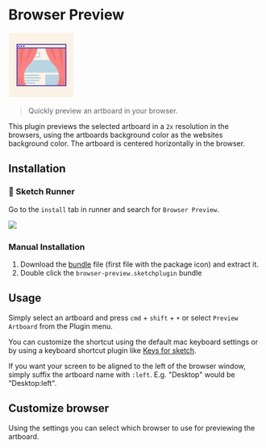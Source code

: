 # Browser Preview
![Browser Preview](assets/browser-preview.png)

> Quickly preview an artboard in your browser.

This plugin previews the selected artboard in a `2x` resolution in the browsers, using the artboards background color as the websites background color. The artboard is centered horizontally in the browser.

## Installation

### 🏃 Sketch Runner
Go to the `install` tab in runner and search for `Browser Preview`.

<a href="http://bit.ly/SketchRunnerWebsite">
   <img src="http://bit.ly/RunnerBadgeBlue">
</a>

### Manual Installation
1. Download the [bundle](https://github.com/lukasoppermann/browser-preview/releases/latest) file (first file with the package icon) and extract it.
2. Double click the `browser-preview.sketchplugin` bundle

## Usage
Simply select an artboard and press `cmd` + `shift` + `+` or select `Preview Artboard` from the Plugin menu.

You can customize the shortcut using the default mac keyboard settings or by using a keyboard shortcut plugin like [Keys for sketch](https://github.com/exevil/Keys-For-Sketch).

If you want your screen to be aligned to the left of the browser window, simply suffix the artboard name with `:left`. E.g. "Desktop" would be "Desktop:left".

## Customize browser
Using the settings you can select which browser to use for previewing the artboard.
